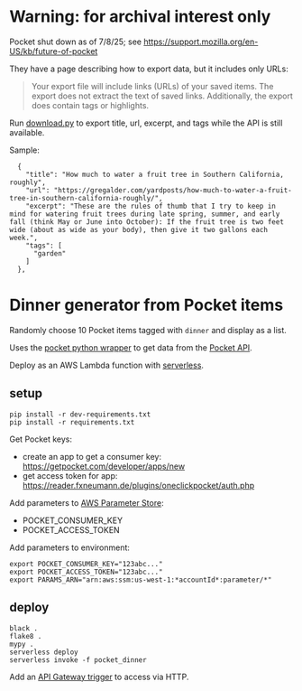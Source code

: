 # Warning: for archival interest only

Pocket shut down as of 7/8/25; see https://support.mozilla.org/en-US/kb/future-of-pocket

They have a page describing how to export data, but it includes only URLs:

> Your export file will include links (URLs) of your saved items. The export does not extract the text of saved links. Additionally, the export does contain tags or highlights.

Run [download.py](download.py) to export title, url, excerpt, and tags while the API is still available.

Sample:

```
  {
    "title": "How much to water a fruit tree in Southern California, roughly",
    "url": "https://gregalder.com/yardposts/how-much-to-water-a-fruit-tree-in-southern-california-roughly/",
    "excerpt": "These are the rules of thumb that I try to keep in mind for watering fruit trees during late spring, summer, and early fall (think May or June into October): If the fruit tree is two feet wide (about as wide as your body), then give it two gallons each week.",
    "tags": [
      "garden"
    ]
  },
```

# Dinner generator from Pocket items

Randomly choose 10 Pocket items tagged with `dinner` and display as a list.

Uses the [pocket python wrapper](https://github.com/tapanpandita/pocket) to get data from
the [Pocket API](https://getpocket.com/developer/docs/overview).

Deploy as an AWS Lambda function with [serverless](https://www.serverless.com/framework/docs/getting-started/).

## setup

```
pip install -r dev-requirements.txt
pip install -r requirements.txt
```

Get Pocket keys:

  - create an app to get a consumer key: https://getpocket.com/developer/apps/new
  - get access token for app: https://reader.fxneumann.de/plugins/oneclickpocket/auth.php

Add parameters to [AWS Parameter Store](https://us-east-1.console.aws.amazon.com/systems-manager/parameters/):

  - POCKET_CONSUMER_KEY
  - POCKET_ACCESS_TOKEN

Add parameters to environment:

```
export POCKET_CONSUMER_KEY="123abc..."
export POCKET_ACCESS_TOKEN="123abc..."
export PARAMS_ARN="arn:aws:ssm:us-west-1:*accountId*:parameter/*"
```

## deploy

```
black .
flake8 .
mypy .
serverless deploy
serverless invoke -f pocket_dinner
```

Add an [API Gateway trigger](https://docs.aws.amazon.com/lambda/latest/dg/services-apigateway.html)
to access via HTTP.
